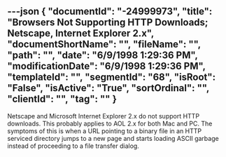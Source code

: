 ---json
{
  "documentId": "-24999973",
  "title": "Browsers Not Supporting HTTP Downloads; Netscape, Internet Explorer 2.x",
  "documentShortName": "",
  "fileName": "",
  "path": "",
  "date": "6/9/1998 1:29:36 PM",
  "modificationDate": "6/9/1998 1:29:36 PM",
  "templateId": "",
  "segmentId": "68",
  "isRoot": "False",
  "isActive": "True",
  "sortOrdinal": "",
  "clientId": "",
  "tag": ""
}
---

Netscape and Microsoft Internet Explorer 2.x do not support HTTP downloads. This probably applies to AOL 2.x for both Mac and PC. The symptoms of this is when a URL pointing to a binary file in an HTTP serviced directory jumps to a new page and starts loading ASCII garbage instead of proceeding to a file transfer dialog.
